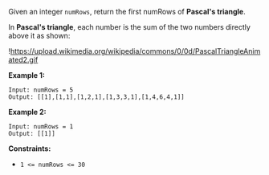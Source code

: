 Given an integer `numRows`, return the first numRows of **Pascal's triangle**.

In **Pascal's triangle**, each number is the sum of the two numbers directly above it as shown:

!https://upload.wikimedia.org/wikipedia/commons/0/0d/PascalTriangleAnimated2.gif

**Example 1:**

```
Input: numRows = 5
Output: [[1],[1,1],[1,2,1],[1,3,3,1],[1,4,6,4,1]]

```

**Example 2:**

```
Input: numRows = 1
Output: [[1]]

```

**Constraints:**

- `1 <= numRows <= 30`